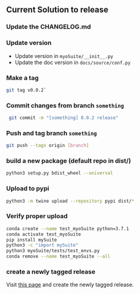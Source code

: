 ## Current Solution to release
### Update the CHANGELOG.md
### Update version
- Update version in `myoSuite/__init__.py`
- Update the doc version in `docs/source/conf.py`

### Make a tag
```bash
git tag v0.0.2`
```
### Commit changes from branch `something`
```bash
 git commit -m "[something] 0.0.2 release"
```
### Push and tag branch `something`
```bash
git push --tags origin [branch]
```
### build a new package (default repo in dist/)
```bash
python3 setup.py bdist_wheel --universal
```
### Upload to pypi
```bash
python3 -m twine upload --repository pypi dist/*
```
### Verify proper upload

```bash
conda create --name test_myoSuite python=3.7.1
conda activate test_myoSuite
pip install mySuite
python3 -c "import mySuite"
python3 myoSuite/tests/test_envs.py
conda remove --name test_myoSuite --all
```

### create a newly tagged release

Visit [this page](https://github.com/facebookresearch/myoSuite/tags) and create the newly tagged release.
